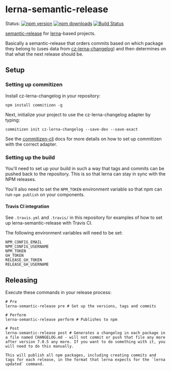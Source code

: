 # lerna-semantic-release

Status:
[![npm version](https://img.shields.io/npm/v/lerna-semantic-release.svg?style=flat-square)](https://www.npmjs.org/package/lerna-semantic-release)
[![npm downloads](https://img.shields.io/npm/dm/lerna-semantic-release.svg?style=flat-square)](http://npm-stat.com/charts.html?package=lerna-semantic-release)
[![Build Status](https://img.shields.io/travis/atlassian/lerna-semantic-release.svg?style=flat-square)](https://travis-ci.org/atlassian/lerna-semantic-release)


[semantic-release](https://www.npmjs.com/package/semantic-release) for [lerna](http://lernajs.io)-based projects.

Basically a semantic-release that orders commits based on which package they belong to (uses data from [cz-lerna-changelog](https://github.com/atlassian/cz-lerna-changelog)) and then determines on that what the next release should be.

## Setup
### Setting up commitizen
Install cz-lerna-changelog in your repository:

```
npm install commitizen -g
```

Next, initialize your project to use the cz-lerna-changelog adapter by typing:

```
commitizen init cz-lerna-changelog --save-dev --save-exact
```

See the [commitizen-cli](https://github.com/commitizen/cz-cli) docs for more details on how to set up commitizen with the correct adapter.

### Setting up the build

You'll need to set up your build in such a way that tags and commits can be pushed back to the repository. This is so that lerna can stay in sync with the NPM releases.

You'll also need to set the `NPM_TOKEN` environment variable so that npm can run `npm publish` on your components.

#### Travis CI integration

See `.travis.yml` and `.travis/` in this repository for examples of how to set up lerna-semantic-release with Travis CI.

The following environment variables will need to be set:

```
NPM_CONFIG_EMAIL 
NPM_CONFIG_USERNAME 
NPM_TOKEN 
GH_TOKEN 
RELEASE_GH_TOKEN
RELEASE_GH_USERNAME
```

## Releasing

Execute these commands in your release process:

```
# Pre
lerna-semantic-release pre # Set up the versions, tags and commits

# Perform
lerna-semantic-release perform # Publishes to npm

# Post
lerna-semantic-release post # Generates a changelog in each package in a file named CHANGELOG.md - will not commit or push that file any more after version 7.0.5 any more. If you want to do something with it, you will need to do this manually.

This will publish all npm packages, including creating commits and tags for each release, in the format that lerna expects for the `lerna updated` command.
